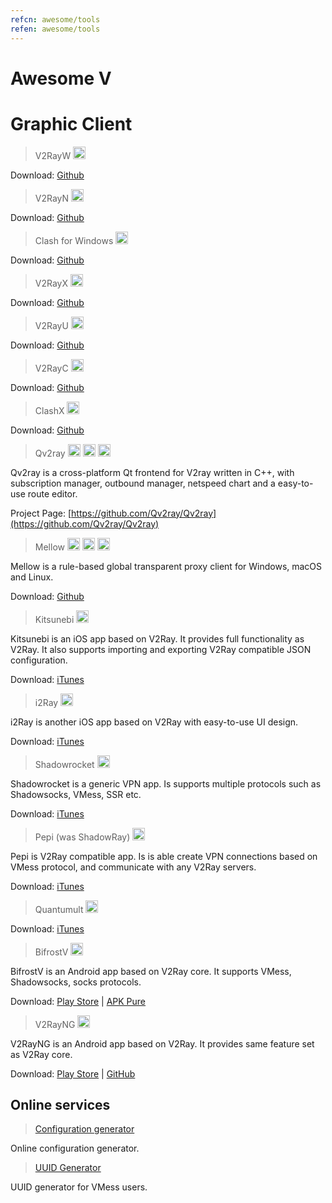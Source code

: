 ```yaml
---
refcn: awesome/tools
refen: awesome/tools
---
```


# Awesome V

# Graphic Client

> V2RayW <img width="20" src="/resources/win.svg">

Download: [Github](https://github.com/Cenmrev/V2RayW)

> V2RayN <img width="20" src="/resources/win.svg">

Download: [Github](https://github.com/2dust/v2rayN)

> Clash for Windows <img width="20" src="/resources/win.svg">

Download: [Github](https://github.com/Fndroid/clash_for_windows_pkg)

> V2RayX <img width="20" src="/resources/apple.svg">

Download: [Github](https://github.com/Cenmrev/V2RayX)

> V2RayU <img width="20" src="/resources/apple.svg">

Download: [Github](https://github.com/yanue/V2rayU)

> V2RayC <img width="20" src="/resources/apple.svg">

Download: [Github](https://github.com/gssdromen/V2RayC)

> ClashX <img width="20" src="/resources/apple.svg">

Download: [Github](https://github.com/yichengchen/clashX)

> Qv2ray <img width="20" src="/resources/win.svg"> <img width="20" src="/resources/apple.svg"> <img width="20" src="/resources/linux.svg">

Qv2ray is a cross-platform Qt frontend for V2ray written in C++, with subscription manager, outbound manager, netspeed chart and a easy-to-use route editor. 

Project Page: [https://github.com/Qv2ray/Qv2ray](https://github.com/Qv2ray/Qv2ray)

> Mellow <img width="20" src="/resources/win.svg"> <img width="20" src="/resources/apple.svg"> <img width="20" src="/resources/linux.svg">

Mellow is a rule-based global transparent proxy client for Windows, macOS and Linux.

Download: [Github](https://github.com/mellow-io/mellow)

> Kitsunebi <img width="20" src="/resources/ios.svg">

Kitsunebi is an iOS app based on V2Ray. It provides full functionality as V2Ray. It also supports importing and exporting V2Ray compatible JSON configuration.

Download: [iTunes](https://itunes.apple.com/us/app/kitsunebi-proxy-utility/id1446584073?mt=8)

> i2Ray <img width="20" src="/resources/ios.svg">

i2Ray is another iOS app based on V2Ray with easy-to-use UI design.

Download: [iTunes](https://itunes.apple.com/us/app/i2ray/id1445270056?mt=8)

> Shadowrocket <img width="20" src="/resources/ios.svg">

Shadowrocket is a generic VPN app. Is supports multiple protocols such as Shadowsocks, VMess, SSR etc.

Download: [iTunes](https://itunes.apple.com/us/app/shadowrocket/id932747118?mt=8)

> Pepi (was ShadowRay) <img width="20" src="/resources/ios.svg">

Pepi is V2Ray compatible app. Is is able create VPN connections based on VMess protocol, and communicate with any V2Ray servers.

Download: [iTunes](https://itunes.apple.com/us/app/pepi/id1283082051?mt=8)

> Quantumult <img width="20" src="/resources/ios.svg">

Download: [iTunes](https://itunes.apple.com/us/app/quantumult/id1252015438?mt=8)

> BifrostV <img width="20" src="/resources/android.svg">

BifrostV is an Android app based on V2Ray core. It supports VMess, Shadowsocks, socks protocols.

Download: [Play Store](https://play.google.com/store/apps/details?id=com.github.dawndiy.bifrostv) | [APK Pure](https://apkpure.com/bifrostv/com.github.dawndiy.bifrostv)

> V2RayNG <img width="20" src="/resources/android.svg">

V2RayNG is an Android app based on V2Ray. It provides same feature set as V2Ray core.

Download: [Play Store](https://play.google.com/store/apps/details?id=com.v2ray.ang) | [GitHub](https://github.com/2dust/v2rayNG)

## Online services

> [Configuration generator](https://htfy96.github.io/v2ray-config-gen/)

Online configuration generator.

> [UUID Generator](https://www.uuidgenerator.net/)

UUID generator for VMess users.
